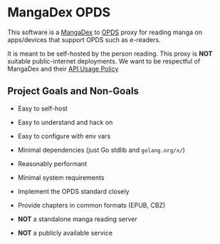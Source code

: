 # MangaDex OPDS

This software is a [MangaDex](https://mangadex.org) to [OPDS](https://opds.io)
proxy for reading manga on apps/devices that support OPDS such as e-readers.

It is meant to be self-hosted by the person reading.
This proxy is **NOT** suitable public-internet deployments.
We want to be respectful of MangaDex and their
[API Usage Policy](https://api.mangadex.org/docs/#acceptable-usage-policy)

## Project Goals and Non-Goals

- Easy to self-host
- Easy to understand and hack on
- Easy to configure with env vars
- Minimal dependencies (just Go stdlib and `golang.org/x/`)
- Reasonably performant
- Minimal system requirements
- Implement the OPDS standard closely
- Provide chapters in common formats (EPUB, CBZ)

- **NOT** a standalone manga reading server
- **NOT** a publicly available service
